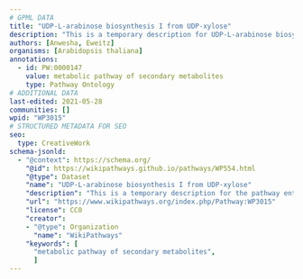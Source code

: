 ```yaml
---
# GPML DATA
title: "UDP-L-arabinose biosynthesis I from UDP-xylose"
description: "This is a temporary description for UDP-L-arabinose biosynthesis I from UDP-xylose"
authors: [Anwesha, Eweitz]
organisms: [Arabidopsis thaliana]
annotations:
  - id: PW:0000147
    value: metabolic pathway of secondary metabolites
    type: Pathway Ontology
# ADDITIONAL DATA
last-edited: 2021-05-28
communities: []
wpid: "WP3015"
# STRUCTURED METADATA FOR SEO
seo:
  type: CreativeWork
schema-jsonld:
  - "@context": https://schema.org/
    "@id": https://wikipathways.github.io/pathways/WP554.html
    "@type": Dataset
    "name": "UDP-L-arabinose biosynthesis I from UDP-xylose"
    "description": "This is a temporary description for the pathway entitled: UDP-L-arabinose biosynthesis I from UDP-xylose"
    "url": "https://www.wikipathways.org/index.php/Pathway:WP3015"
    "license": CC0
    "creator":
    - "@type": Organization
      "name": "WikiPathways"
    "keywords": [
      "metabolic pathway of secondary metabolites",
      ]
---
```

